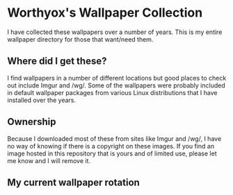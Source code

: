 # Worthyox's Wallpaper Collection

I have collected these wallpapers over a number of years. This is my entire wallpaper directory for those that want/need them.
## Where did I get these?
I find wallpapers in a number of different locations but good places to check out include Imgur and /wg/. Some of the wallpapers were probably included in default wallpaper packages from various Linux distributions that I have installed over the years.
## Ownership
Because I downloaded most of these from sites like Imgur and /wg/, I have no way of knowing if there is a copyright on these images. If you find an image hosted in this repository that is yours and of limited use, please let me know and I will remove it.

## My current wallpaper rotation


